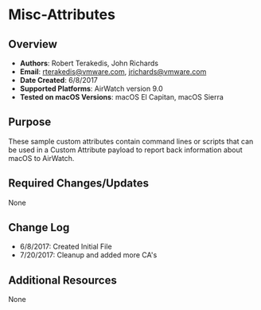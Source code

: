 # Misc-Attributes

## Overview
- **Authors**: Robert Terakedis, John Richards
- **Email**: rterakedis@vmware.com, jrichards@vmware.com
- **Date Created**: 6/8/2017
- **Supported Platforms**: AirWatch version 9.0
- **Tested on macOS Versions**: macOS El Capitan, macOS Sierra

## Purpose
These sample custom attributes contain command lines or scripts that can be used in a Custom Attribute payload to report back information about macOS to AirWatch.

## Required Changes/Updates
None

## Change Log
- 6/8/2017: Created Initial File
- 7/20/2017: Cleanup and added more CA's


## Additional Resources
None
